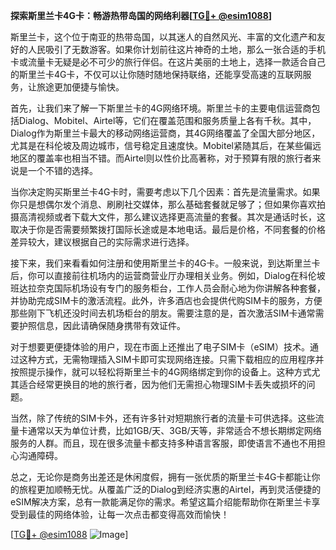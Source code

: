 **探索斯里兰卡4G卡：畅游热带岛国的网络利器[[TG💪+ @esim1088](https://t.me/s/esim1088)]**

斯里兰卡，这个位于南亚的热带岛国，以其迷人的自然风光、丰富的文化遗产和友好的人民吸引了无数游客。如果你计划前往这片神奇的土地，那么一张合适的手机卡或流量卡无疑是必不可少的旅行伴侣。在这片美丽的土地上，选择一款适合自己的斯里兰卡4G卡，不仅可以让你随时随地保持联络，还能享受高速的互联网服务，让旅途更加便捷与愉快。

首先，让我们来了解一下斯里兰卡的4G网络环境。斯里兰卡的主要电信运营商包括Dialog、Mobitel、Airtel等，它们在覆盖范围和服务质量上各有千秋。其中，Dialog作为斯里兰卡最大的移动网络运营商，其4G网络覆盖了全国大部分地区，尤其是在科伦坡及周边城市，信号稳定且速度快。Mobitel紧随其后，在某些偏远地区的覆盖率也相当不错。而Airtel则以性价比高著称，对于预算有限的旅行者来说是一个不错的选择。

当你决定购买斯里兰卡4G卡时，需要考虑以下几个因素：首先是流量需求。如果你只是想偶尔发个消息、刷刷社交媒体，那么基础套餐就足够了；但如果你喜欢拍摄高清视频或者下载大文件，那么建议选择更高流量的套餐。其次是通话时长，这取决于你是否需要频繁拨打国际长途或是本地电话。最后是价格，不同套餐的价格差异较大，建议根据自己的实际需求进行选择。

接下来，我们来看看如何注册和使用斯里兰卡的4G卡。一般来说，到达斯里兰卡后，你可以直接前往机场内的运营商营业厅办理相关业务。例如，Dialog在科伦坡班达拉奈克国际机场设有专门的服务柜台，工作人员会耐心地为你讲解各种套餐，并协助完成SIM卡的激活流程。此外，许多酒店也会提供代购SIM卡的服务，方便那些刚下飞机还没时间去机场柜台的朋友。需要注意的是，首次激活SIM卡通常需要护照信息，因此请确保随身携带有效证件。

对于想要更便捷体验的用户，现在市面上还推出了电子SIM卡（eSIM）技术。通过这种方式，无需物理插入SIM卡即可实现网络连接。只需下载相应的应用程序并按照提示操作，就可以轻松将斯里兰卡的4G网络绑定到你的设备上。这种方式尤其适合经常更换目的地的旅行者，因为他们无需担心物理SIM卡丢失或损坏的问题。

当然，除了传统的SIM卡外，还有许多针对短期旅行者的流量卡可供选择。这些流量卡通常以天为单位计费，比如1GB/天、3GB/天等，非常适合不想长期绑定网络服务的人群。而且，现在很多流量卡都支持多种语言客服，即使语言不通也不用担心沟通障碍。

总之，无论你是商务出差还是休闲度假，拥有一张优质的斯里兰卡4G卡都能让你的旅程更加顺畅无忧。从覆盖广泛的Dialog到经济实惠的Airtel，再到灵活便捷的eSIM解决方案，总有一款能满足你的需求。希望这篇介绍能帮助你在斯里兰卡享受到最佳的网络体验，让每一次点击都变得高效而愉快！

[[TG💪+ @esim1088](https://t.me/s/esim1088) ![Image](https://i.postimg.cc/4NQfJmqS/Snipaste-2025-05-13-00-14-12.png)]